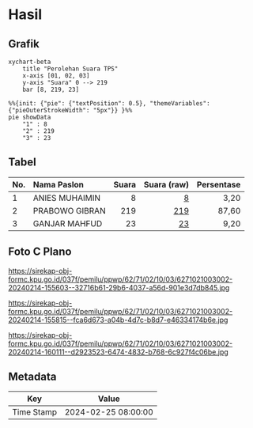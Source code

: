 # Hasil

## Grafik

```mermaid
xychart-beta
    title "Perolehan Suara TPS"
    x-axis [01, 02, 03]
    y-axis "Suara" 0 --> 219
    bar [8, 219, 23]
```

```mermaid
%%{init: {"pie": {"textPosition": 0.5}, "themeVariables": {"pieOuterStrokeWidth": "5px"}} }%%
pie showData
    "1" : 8
    "2" : 219
    "3" : 23
```

## Tabel

| No. | Nama Paslon    | Suara | Suara (raw) | Persentase |
|:--- |:-------------- | -----:| -----------:| ----------:|
| 1   | ANIES MUHAIMIN | 8     | [8][p-1]    | 3,20       |
| 2   | PRABOWO GIBRAN | 219   | [219][p-2]  | 87,60      |
| 3   | GANJAR MAHFUD  | 23    | [23][p-3]   | 9,20       |


[p-1]: https://github.com/gigit-pemilu/pemilu-2024-62-kalimantan-tengah/blob/main/pilpres/hitung-suara/sub/62-kalimantan-tengah/sub/71-kota-palangkaraya/sub/02-bukit-batu/sub/1003-banturung/sub/002-tps/sub/paslon-1.txt
[p-2]: https://github.com/gigit-pemilu/pemilu-2024-62-kalimantan-tengah/blob/main/pilpres/hitung-suara/sub/62-kalimantan-tengah/sub/71-kota-palangkaraya/sub/02-bukit-batu/sub/1003-banturung/sub/002-tps/sub/paslon-2.txt
[p-3]: https://github.com/gigit-pemilu/pemilu-2024-62-kalimantan-tengah/blob/main/pilpres/hitung-suara/sub/62-kalimantan-tengah/sub/71-kota-palangkaraya/sub/02-bukit-batu/sub/1003-banturung/sub/002-tps/sub/paslon-3.txt

## Foto C Plano

https://sirekap-obj-formc.kpu.go.id/037f/pemilu/ppwp/62/71/02/10/03/6271021003002-20240214-155603--32716b61-29b6-4037-a56d-901e3d7db845.jpg

https://sirekap-obj-formc.kpu.go.id/037f/pemilu/ppwp/62/71/02/10/03/6271021003002-20240214-155815--fca6d673-a04b-4d7c-b8d7-e46334174b6e.jpg

https://sirekap-obj-formc.kpu.go.id/037f/pemilu/ppwp/62/71/02/10/03/6271021003002-20240214-160111--d2923523-6474-4832-b768-6c927f4c06be.jpg


## Metadata

| Key        | Value               |
| ---------- | ------------------- |
| Time Stamp | 2024-02-25 08:00:00 |



